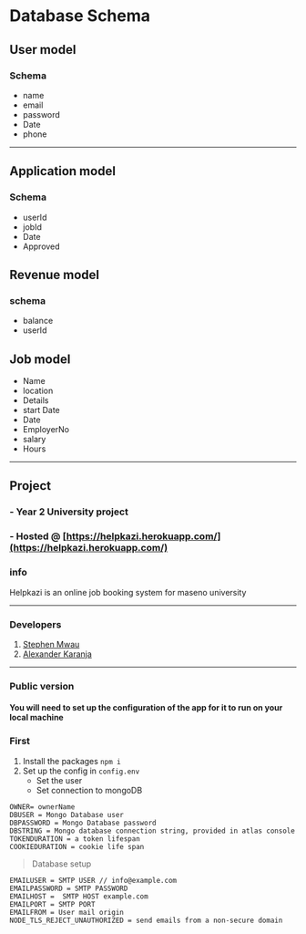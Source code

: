 # Database Schema

## User model

### Schema

- name
- email
- password
- Date
- phone

---

## Application model

### Schema

- userId
- jobId
- Date
- Approved

## Revenue model

### schema

- balance
- userId

## Job model

- Name
- location
- Details
- start Date
- Date
- EmployerNo
- salary
- Hours

---

## Project

### - Year 2 University project

### - Hosted @ [https://helpkazi.herokuapp.com/](https://helpkazi.herokuapp.com/)

### info

Helpkazi is an online job booking system for maseno university

---

### Developers

1. [Stephen Mwau](https://github.com/MwauStephen)
2. [Alexander Karanja](https://github.com/aknjoroge)

---

### Public version

#### You will need to set up the configuration of the app for it to run on your local machine

### First

1. Install the packages `npm i`
2. Set up the config in `config.env`
   - Set the user
   - Set connection to mongoDB

```text
OWNER= ownerName
DBUSER = Mongo Database user
DBPASSWORD = Mongo Database password
DBSTRING = Mongo database connection string, provided in atlas console
TOKENDURATION = a token lifespan
COOKIEDURATION = cookie life span
```

> Database setup

```text
EMAILUSER = SMTP USER // info@example.com
EMAILPASSWORD = SMTP PASSWORD
EMAILHOST =  SMTP HOST example.com
EMAILPORT = SMTP PORT
EMAILFROM = User mail origin
NODE_TLS_REJECT_UNAUTHORIZED = send emails from a non-secure domain
```
